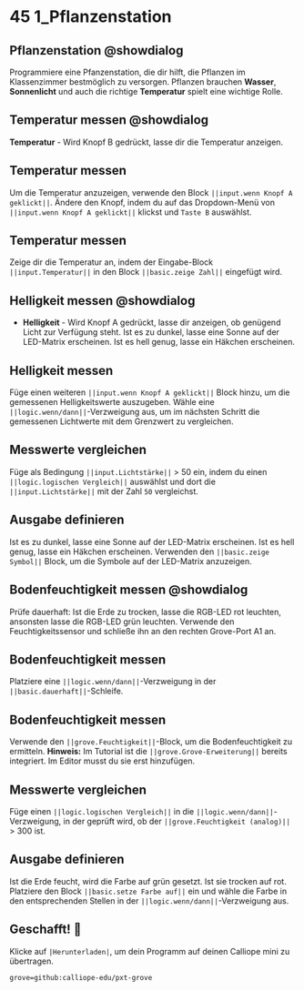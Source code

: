 # 45 1_Pflanzenstation


## Pflanzenstation @showdialog
Programmiere eine Pfanzenstation, die dir hilft, die Pflanzen im Klassenzimmer bestmöglich zu versorgen. Pflanzen brauchen **Wasser**, **Sonnenlicht** und auch die richtige
**Temperatur** spielt eine wichtige Rolle. 

## Temperatur messen @showdialog
**Temperatur** - Wird Knopf B gedrückt, lasse dir die Temperatur anzeigen.

## Temperatur messen
Um die Temperatur anzuzeigen, verwende den Block ``||input.wenn Knopf A geklickt||``. Ändere den Knopf, indem du auf das Dropdown-Menü von ``||input.wenn Knopf A geklickt||`` klickst und ``Taste B`` auswählst.   

## Temperatur messen
Zeige dir die Temperatur an, indem der Eingabe-Block  ``||input.Temperatur||`` in den Block ``||basic.zeige Zahl||`` eingefügt wird.

## Helligkeit messen @showdialog
- **Helligkeit** - Wird Knopf A gedrückt, lasse dir anzeigen, ob genügend Licht zur Verfügung
steht. Ist es zu dunkel, lasse eine Sonne auf der LED-Matrix erscheinen. Ist es hell genug, lasse ein Häkchen erscheinen.

## Helligkeit messen
Füge einen weiteren ``||input.wenn Knopf A geklickt||`` Block hinzu, um die gemessenen Helligkeitswerte auszugeben. Wähle eine ``||logic.wenn/dann||``-Verzweigung aus, um im nächsten Schritt die gemessenen Lichtwerte mit dem Grenzwert zu vergleichen.

## Messwerte vergleichen
Füge als Bedingung ``||input.Lichtstärke||`` > 50 ein, indem du einen ``||logic.logischen Vergleich||`` auswählst und dort die ``||input.Lichtstärke||`` mit der Zahl ``50`` vergleichst.
## Ausgabe definieren
Ist es zu dunkel, lasse eine Sonne auf der LED-Matrix erscheinen. Ist es hell genug, lasse ein Häkchen erscheinen. Verwenden den ``||basic.zeige Symbol||`` Block, um die Symbole auf der LED-Matrix anzuzeigen.

## Bodenfeuchtigkeit messen @showdialog
Prüfe dauerhaft: Ist die Erde zu trocken, lasse die RGB-LED rot leuchten, ansonsten lasse die RGB-LED grün leuchten. Verwende den Feuchtigkeitssensor und schließe ihn an den rechten Grove-Port A1 an.

## Bodenfeuchtigkeit messen
Platziere eine ``||logic.wenn/dann||``-Verzweigung in der ``||basic.dauerhaft||``-Schleife.


## Bodenfeuchtigkeit messen

Verwende den ``||grove.Feuchtigkeit||``-Block, um die Bodenfeuchtigkeit zu ermitteln.
**Hinweis:** Im Tutorial ist die ``||grove.Grove-Erweiterung||`` bereits integriert. Im Editor musst du sie erst hinzufügen.

## Messwerte vergleichen
Füge einen ``||logic.logischen Vergleich||`` in die ``||logic.wenn/dann||``-Verzweigung, in der geprüft wird, ob der ``||grove.Feuchtigkeit (analog)||`` > 300 ist. 


## Ausgabe definieren
Ist die Erde feucht, wird die Farbe auf grün gesetzt. Ist sie trocken auf rot. Platziere den Block ``||basic.setze Farbe auf||`` ein und wähle die Farbe in den entsprechenden Stellen in der ``||logic.wenn/dann||``-Verzweigung aus.


## Geschafft! 🎉
Klicke auf ``|Herunterladen|``, um dein Programm auf deinen Calliope mini zu übertragen.


```package
grove=github:calliope-edu/pxt-grove
```






